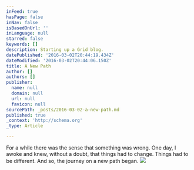 ```yaml
---
inFeed: true
hasPage: false
inNav: false
isBasedOnUrl: ''
inLanguage: null
starred: false
keywords: []
description: Starting up a Grid blog.
datePublished: '2016-03-02T20:44:19.434Z'
dateModified: '2016-03-02T20:44:06.150Z'
title: A New Path
author: []
authors: []
publisher:
  name: null
  domain: null
  url: null
  favicon: null
sourcePath: _posts/2016-03-02-a-new-path.md
published: true
_context: 'http://schema.org'
_type: Article

---
```

For a while there was the sense that something was wrong. One day, I awoke and knew, without a doubt, that things had to change. Things had to be different. And so, the journey on a new path began. ![](https://s3-us-west-2.amazonaws.com/the-grid-img/p/bacbd1cff1516aaac725bd17e8f56b020c2e5d41.jpg)
